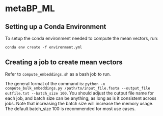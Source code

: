 # metaBP_ML

## Setting up a Conda Environment 

To setup the conda environment needed to compute the mean vectors, run:

`conda env create -f environment.yml`


## Creating a job to create mean vectors

Refer to `compute_embeddings.sh` as a bash job to run. 

The general format of the command is: `python -u compute_bulk_embeddings.py /path/to/input_file.fasta --output_file outfile.txt --batch_size 100`.
You should adjust the output file name for each job, and batch size can be anything, as long as is it consistent across jobs. Note that increasing the batch size will increase the memory usage. The default batch_size 100 is recommended for most use cases.
